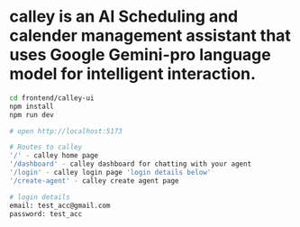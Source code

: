 # calley is an AI Scheduling and calender management assistant that uses Google Gemini-pro language model for intelligent interaction. 

```bash
cd frontend/calley-ui
npm install
npm run dev

# open http://localhost:5173

# Routes to calley
'/' - calley home page
'/dashboard' - calley dashboard for chatting with your agent
'/login' - calley login page 'login details below'
'/create-agent' - calley create agent page

# login details
email: test_acc@gmail.com
password: test_acc
```